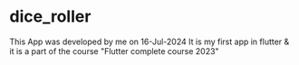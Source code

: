 # dice_roller

This App was developed by me on 16-Jul-2024
It is my first app in flutter & it is a part of the course "Flutter complete course 2023"
